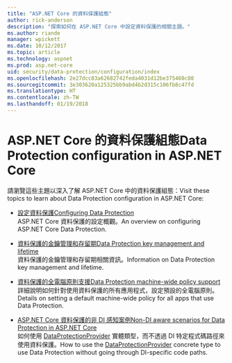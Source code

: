 ```yaml
---
title: "ASP.NET Core 的資料保護組態"
author: rick-anderson
description: "探索如何在 ASP.NET Core 中設定資料保護的相關主題。"
ms.author: riande
manager: wpickett
ms.date: 10/12/2017
ms.topic: article
ms.technology: aspnet
ms.prod: asp.net-core
uid: security/data-protection/configuration/index
ms.openlocfilehash: 2e27dcc83a62682742feda4031d12be375460c80
ms.sourcegitcommit: 3e303620a125325bb9abd4b2d315c106fb8c47fd
ms.translationtype: HT
ms.contentlocale: zh-TW
ms.lasthandoff: 01/19/2018
---
```

# <a name="data-protection-configuration-in-aspnet-core"></a><span data-ttu-id="5edad-103">ASP.NET Core 的資料保護組態</span><span class="sxs-lookup"><span data-stu-id="5edad-103">Data Protection configuration in ASP.NET Core</span></span>

<span data-ttu-id="5edad-104">請瀏覽這些主題以深入了解 ASP.NET Core 中的資料保護組態：</span><span class="sxs-lookup"><span data-stu-id="5edad-104">Visit these topics to learn about Data Protection configuration in ASP.NET Core:</span></span>

* [<span data-ttu-id="5edad-105">設定資料保護</span><span class="sxs-lookup"><span data-stu-id="5edad-105">Configuring Data Protection</span></span>](xref:security/data-protection/configuration/overview)  
  <span data-ttu-id="5edad-106">ASP.NET Core 資料保護的設定概觀。</span><span class="sxs-lookup"><span data-stu-id="5edad-106">An overview on configuring ASP.NET Core Data Protection.</span></span>

* [<span data-ttu-id="5edad-107">資料保護的金鑰管理和存留期</span><span class="sxs-lookup"><span data-stu-id="5edad-107">Data Protection key management and lifetime</span></span>](xref:security/data-protection/configuration/default-settings)  
  <span data-ttu-id="5edad-108">資料保護的金鑰管理和存留期相關資訊。</span><span class="sxs-lookup"><span data-stu-id="5edad-108">Information on Data Protection key management and lifetime.</span></span>

* [<span data-ttu-id="5edad-109">資料保護的全電腦原則支援</span><span class="sxs-lookup"><span data-stu-id="5edad-109">Data Protection machine-wide policy support</span></span>](xref:security/data-protection/configuration/machine-wide-policy)  
  <span data-ttu-id="5edad-110">詳細說明如何針對使用資料保護的所有應用程式，設定預設的全電腦原則。</span><span class="sxs-lookup"><span data-stu-id="5edad-110">Details on setting a default machine-wide policy for all apps that use Data Protection.</span></span>

* [<span data-ttu-id="5edad-111">ASP.NET Core 資料保護的非 DI 感知案例</span><span class="sxs-lookup"><span data-stu-id="5edad-111">Non-DI aware scenarios for Data Protection in ASP.NET Core</span></span>](xref:security/data-protection/configuration/non-di-scenarios)  
  <span data-ttu-id="5edad-112">如何使用 [DataProtectionProvider](/dotnet/api/Microsoft.AspNetCore.DataProtection.DataProtectionProvider) 實體類型，而不透過 DI 特定程式碼路徑來使用資料保護。</span><span class="sxs-lookup"><span data-stu-id="5edad-112">How to use the [DataProtectionProvider](/dotnet/api/Microsoft.AspNetCore.DataProtection.DataProtectionProvider) concrete type to use Data Protection without going through DI-specific code paths.</span></span>
